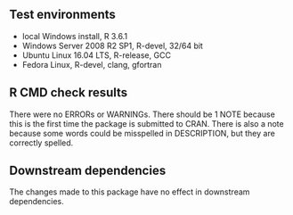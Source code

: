 ## Test environments
* local Windows install, R 3.6.1
* Windows Server 2008 R2 SP1, R-devel, 32/64 bit
* Ubuntu Linux 16.04 LTS, R-release, GCC
* Fedora Linux, R-devel, clang, gfortran

## R CMD check results
There were no ERRORs or WARNINGs. There should be 1 NOTE because this is the first time the package is submitted to CRAN. There is also a note because some
words could be misspelled in DESCRIPTION, but they are correctly spelled.

## Downstream dependencies
The changes made to this package have no effect in downstream dependencies.

